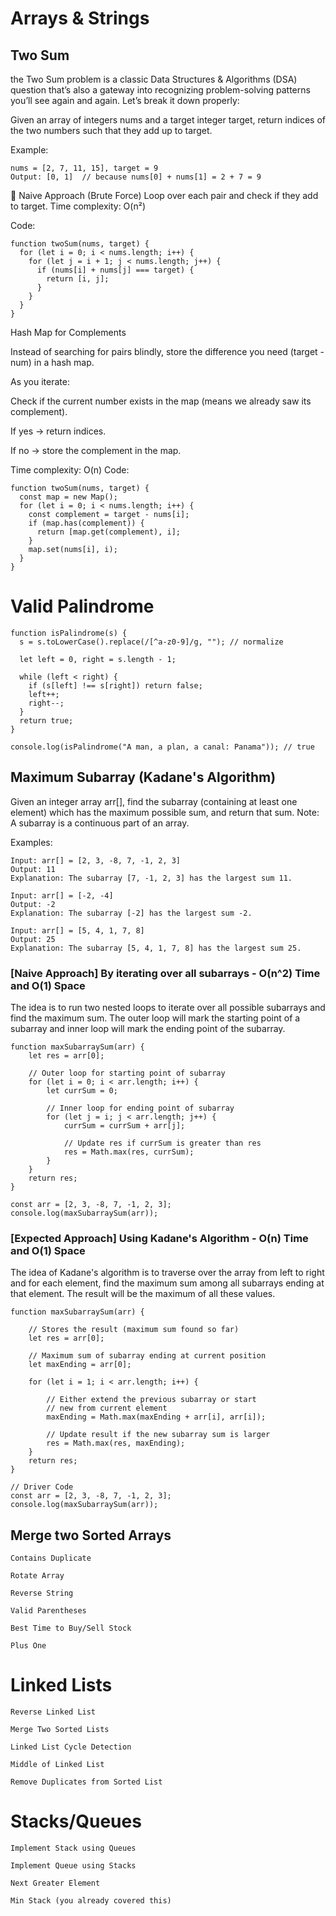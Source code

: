 # Arrays & Strings
    
## Two Sum
the Two Sum problem is a classic Data Structures & Algorithms (DSA) question that’s also a gateway into recognizing problem-solving patterns you’ll see again and again. Let’s break it down properly:

Given an array of integers nums and a target integer target, return indices of the two numbers such that they add up to target.

Example:

```
nums = [2, 7, 11, 15], target = 9
Output: [0, 1]  // because nums[0] + nums[1] = 2 + 7 = 9
```

🔹 Naive Approach (Brute Force)
Loop over each pair and check if they add to target.
Time complexity: O(n²)

Code:
```
function twoSum(nums, target) {
  for (let i = 0; i < nums.length; i++) {
    for (let j = i + 1; j < nums.length; j++) {
      if (nums[i] + nums[j] === target) {
        return [i, j];
      }
    }
  }
}
```

Hash Map for Complements

Instead of searching for pairs blindly, store the difference you need (target - num) in a hash map.

As you iterate:

Check if the current number exists in the map (means we already saw its complement).

If yes → return indices.

If no → store the complement in the map.

Time complexity: O(n)
Code:
```
function twoSum(nums, target) {
  const map = new Map();
  for (let i = 0; i < nums.length; i++) {
    const complement = target - nums[i];
    if (map.has(complement)) {
      return [map.get(complement), i];
    }
    map.set(nums[i], i);
  }
}
```

# Valid Palindrome
```
function isPalindrome(s) {
  s = s.toLowerCase().replace(/[^a-z0-9]/g, ""); // normalize

  let left = 0, right = s.length - 1;

  while (left < right) {
    if (s[left] !== s[right]) return false;
    left++;
    right--;
  }
  return true;
}

console.log(isPalindrome("A man, a plan, a canal: Panama")); // true
```

## Maximum Subarray (Kadane's Algorithm)
Given an integer array arr[], find the subarray (containing at least one element) which has the maximum possible sum, and return that sum.
Note: A subarray is a continuous part of an array.

Examples:
```
Input: arr[] = [2, 3, -8, 7, -1, 2, 3]
Output: 11
Explanation: The subarray [7, -1, 2, 3] has the largest sum 11.

Input: arr[] = [-2, -4]
Output: -2
Explanation: The subarray [-2] has the largest sum -2.

Input: arr[] = [5, 4, 1, 7, 8]
Output: 25
Explanation: The subarray [5, 4, 1, 7, 8] has the largest sum 25.
```
### [Naive Approach] By iterating over all subarrays - O(n^2) Time and O(1) Space

The idea is to run two nested loops to iterate over all possible subarrays and find the maximum sum. The outer loop will mark the starting point of a subarray and inner loop will mark the ending point of the subarray.
```
function maxSubarraySum(arr) {
    let res = arr[0];
  
    // Outer loop for starting point of subarray
    for (let i = 0; i < arr.length; i++) {
        let currSum = 0;
      
        // Inner loop for ending point of subarray
        for (let j = i; j < arr.length; j++) {
            currSum = currSum + arr[j];
          
            // Update res if currSum is greater than res
            res = Math.max(res, currSum);
        }
    }
    return res;
}

const arr = [2, 3, -8, 7, -1, 2, 3];
console.log(maxSubarraySum(arr));
```

### [Expected Approach] Using Kadane's Algorithm - O(n) Time and O(1) Space

The idea of Kadane's algorithm is to traverse over the array from left to right and for each element, find the maximum sum among all subarrays ending at that element. The result will be the maximum of all these values.

```
function maxSubarraySum(arr) {
    
    // Stores the result (maximum sum found so far)    
    let res = arr[0];
    
    // Maximum sum of subarray ending at current position
    let maxEnding = arr[0];

    for (let i = 1; i < arr.length; i++) {
        
        // Either extend the previous subarray or start 
        // new from current element
        maxEnding = Math.max(maxEnding + arr[i], arr[i]);
        
        // Update result if the new subarray sum is larger
        res = Math.max(res, maxEnding);
    }
    return res;
}

// Driver Code
const arr = [2, 3, -8, 7, -1, 2, 3];
console.log(maxSubarraySum(arr));
```

## Merge two Sorted Arrays

    Contains Duplicate

    Rotate Array

    Reverse String

    Valid Parentheses

    Best Time to Buy/Sell Stock

    Plus One

# Linked Lists

    Reverse Linked List

    Merge Two Sorted Lists

    Linked List Cycle Detection

    Middle of Linked List

    Remove Duplicates from Sorted List

# Stacks/Queues

    Implement Stack using Queues

    Implement Queue using Stacks

    Next Greater Element

    Min Stack (you already covered this)